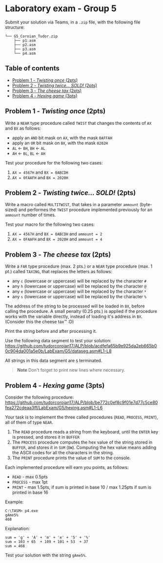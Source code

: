 # Laboratory exam - Group 5 <!-- omit in toc -->
Submit your solution via Teams, in a `.zip` file, with the following file structure:
```
└── G5_Coroian_Tudor.zip
    ├── p1.asm
    ├── p2.asm
    ├── p3.asm
    └── p4.asm
```
## Table of contents <!-- omit in toc -->
- [Problem 1 - *Twisting once* (2pts)](#problem-1---twisting-once-2pts)
- [Problem 2 - *Twisting twice... SOLD!* (2pts)](#problem-2---twisting-twice-sold-2pts)
- [Problem 3 - *The cheese tax* (2pts)](#problem-3---the-cheese-tax-2pts)
- [Problem 4 - *Hexing game* (3pts)](#problem-4---hexing-game-3pts)

## Problem 1 - *Twisting once* (2pts)
Write a `NEAR` type procedure called `TWIST` that changes the contents of `AX` and `BX` as follows:
- apply an `AND` bit mask on `AX`, with the mask `0AFFAH`
- apply an `OR` bit mask on `BX`, with the mask `0202H`
- `AL` ← `BH`, `BH` ← `AL`
- `AH` ← `BL`, `BL`	← `AH`

Test your procedure for the following two cases:
1. `AX = 4567H` and `BX = 0ABCDH`
2. `AX = 0FAAFH` and `BX = 2020H`

## Problem 2 - *Twisting twice... SOLD!* (2pts)
Write a macro called `MULTITWIST`, that takes in a parameter `ammount` (byte-sized) and performes the `TWIST` procedure implemented previously for an `ammount` number of times.

Test your macro for the following two cases:
1. `AX = 4567H` and `BX = 0ABCDH` and `ammount = 2`
2. `AX = 0FAAFH` and `BX = 2020H` and `ammount = 4`

## Problem 3 - *The cheese tax* (2pts)
Write a `FAR` type procedure (max. 2 pts.) or a `NEAR` type procedure (max. 1 pt.) called `TAXING`, that replaces the letters as follows:
- any `c` (lowercase or uppercase) will be replaced by the character `#`
- any `h` (lowercase or uppercase) will be replaced by the character `@`
- any `e` (lowercase or uppercase) will be replaced by the character `*`
- any `s` (lowercase or uppercase) will be replaced by the character `%`

The address of the string to be processed will be loaded in `BX`, before calling the procedure. A small penalty (0.25 pts.) is applied if the procedure works with the variable directly, instead of loading it's address in `BX`. (Consider this the cheese tax™ :D)

Print the string before and after processing it.

Use the following data segment to test your solution:
https://github.com/tudorcoroian17/ALP/blob/acdfefa65b9e925da2eb665b00c904da001a5e0b/LabExam/G5/dataseg.asm#L1-L8

All strings in this data segment are `$` terminated.

> **Note**
> Don't forget to print new lines where necessary.

## Problem 4 - *Hexing game* (3pts)
Consider the following procedure:
https://github.com/tudorcoroian17/ALP/blob/be772c0ef8c9f01e7d77c5ce80fea272cdeaa3ff/LabExam/G5/hexing.asm#L1-L6

Your task is to implement the three called procedures (`READ`, `PROCESS`, `PRINT`), all of them of type `NEAR`.
1. The `READ` procedure reads a string from the keyboard, until the `ENTER` key is pressed, and stores it in `BUFFER`
2. The `PROCESS` procedure computes the hex value of the string stored in `BUFFER`, and stores it in `SUM` (`DW`). Computing the hex value means adding the ASCII codes for all the characters in the string.
3. The `PRINT` procedure prints the value of `SUM` to the console.

Each implemented procedure will earn you points, as follows:
- `READ`    - max 0.5pts
- `PROCESS` - max 1pt
- `PRINT`   - max 1.5pts, if sum is printed in base 10 / max 1.25pts if sum is printed in base 16

Example:
```
C:\TASM> p4.exe
gAme5%
468
```
Explanation:
```
sum = 'g' + 'A' + 'm' + 'e' + '5' + '%'
sum = 103 + 65  + 109 + 101 + 53  + 37
sum = 468
```

Test your solution with the string `gAme5%`.